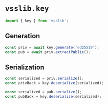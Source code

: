 # `vsslib.key`

```js
import { key } from 'vsslib';
```

## Generation

```js
const priv = await key.generate('ed25519');
const pub = await priv.extractPublic();
```

## Serialization


```js
const serialized = priv.serialize();
const privBack = key.deserialize(serialized);
```

```js
const serialized = pub.serialize();
const pubBack = key.deserialize(serialized);
```
